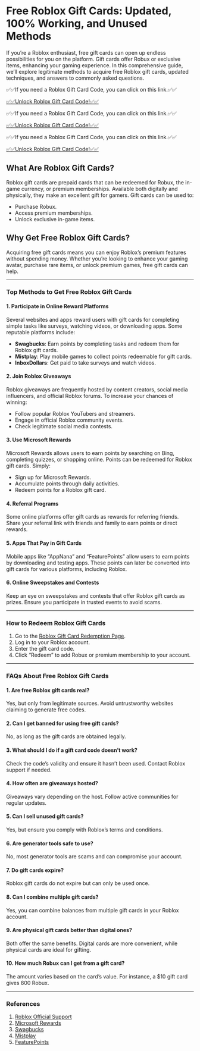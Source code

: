 # Free Roblox Gift Cards: Updated, 100% Working, and Unused Methods

If you’re a Roblox enthusiast, free gift cards can open up endless possibilities for you on the platform. Gift cards offer Robux or exclusive items, enhancing your gaming experience. In this comprehensive guide, we’ll explore legitimate methods to acquire free Roblox gift cards, updated techniques, and answers to commonly asked questions.

✅✅If you need a  Roblox Gift Card Code, you can click on this link.✅✅

[✅✅Unlock Roblox Gift Card Code!✅✅ ](https://therewardgate.com/allgiftcardsgenerator/)

✅✅If you need a  Roblox Gift Card Code, you can click on this link.✅✅

[✅✅Unlock Roblox Gift Card Code!✅✅ ](https://therewardgate.com/allgiftcardsgenerator/)

✅✅If you need a  Roblox Gift Card Code, you can click on this link.✅✅

[✅✅Unlock Roblox Gift Card Code!✅✅ ](https://therewardgate.com/allgiftcardsgenerator/)


## What Are Roblox Gift Cards?

Roblox gift cards are prepaid cards that can be redeemed for Robux, the in-game currency, or premium memberships. Available both digitally and physically, they make an excellent gift for gamers. Gift cards can be used to:

- Purchase Robux.
- Access premium memberships.
- Unlock exclusive in-game items.

## Why Get Free Roblox Gift Cards?

Acquiring free gift cards means you can enjoy Roblox’s premium features without spending money. Whether you’re looking to enhance your gaming avatar, purchase rare items, or unlock premium games, free gift cards can help.

---

### **Top Methods to Get Free Roblox Gift Cards**

#### 1. **Participate in Online Reward Platforms**
Several websites and apps reward users with gift cards for completing simple tasks like surveys, watching videos, or downloading apps. Some reputable platforms include:

- **Swagbucks**: Earn points by completing tasks and redeem them for Roblox gift cards.
- **Mistplay**: Play mobile games to collect points redeemable for gift cards.
- **InboxDollars**: Get paid to take surveys and watch videos.

#### 2. **Join Roblox Giveaways**
Roblox giveaways are frequently hosted by content creators, social media influencers, and official Roblox forums. To increase your chances of winning:

- Follow popular Roblox YouTubers and streamers.
- Engage in official Roblox community events.
- Check legitimate social media contests.

#### 3. **Use Microsoft Rewards**
Microsoft Rewards allows users to earn points by searching on Bing, completing quizzes, or shopping online. Points can be redeemed for Roblox gift cards. Simply:

- Sign up for Microsoft Rewards.
- Accumulate points through daily activities.
- Redeem points for a Roblox gift card.

#### 4. **Referral Programs**
Some online platforms offer gift cards as rewards for referring friends. Share your referral link with friends and family to earn points or direct rewards.

#### 5. **Apps That Pay in Gift Cards**
Mobile apps like “AppNana” and “FeaturePoints” allow users to earn points by downloading and testing apps. These points can later be converted into gift cards for various platforms, including Roblox.

#### 6. **Online Sweepstakes and Contests**
Keep an eye on sweepstakes and contests that offer Roblox gift cards as prizes. Ensure you participate in trusted events to avoid scams.

---

### **How to Redeem Roblox Gift Cards**

1. Go to the [Roblox Gift Card Redemption Page](https://www.roblox.com/redeem).
2. Log in to your Roblox account.
3. Enter the gift card code.
4. Click “Redeem” to add Robux or premium membership to your account.

---

### **FAQs About Free Roblox Gift Cards**

#### 1. **Are free Roblox gift cards real?**
Yes, but only from legitimate sources. Avoid untrustworthy websites claiming to generate free codes.

#### 2. **Can I get banned for using free gift cards?**
No, as long as the gift cards are obtained legally.

#### 3. **What should I do if a gift card code doesn’t work?**
Check the code’s validity and ensure it hasn’t been used. Contact Roblox support if needed.

#### 4. **How often are giveaways hosted?**
Giveaways vary depending on the host. Follow active communities for regular updates.

#### 5. **Can I sell unused gift cards?**
Yes, but ensure you comply with Roblox’s terms and conditions.

#### 6. **Are generator tools safe to use?**
No, most generator tools are scams and can compromise your account.

#### 7. **Do gift cards expire?**
Roblox gift cards do not expire but can only be used once.

#### 8. **Can I combine multiple gift cards?**
Yes, you can combine balances from multiple gift cards in your Roblox account.

#### 9. **Are physical gift cards better than digital ones?**
Both offer the same benefits. Digital cards are more convenient, while physical cards are ideal for gifting.

#### 10. **How much Robux can I get from a gift card?**
The amount varies based on the card’s value. For instance, a $10 gift card gives 800 Robux.

---

### **References**

1. [Roblox Official Support](https://www.roblox.com/support)
2. [Microsoft Rewards](https://www.microsoft.com/rewards)
3. [Swagbucks](https://www.swagbucks.com)
4. [Mistplay](https://www.mistplay.com)
5. [FeaturePoints](https://www.featurepoints.com)

